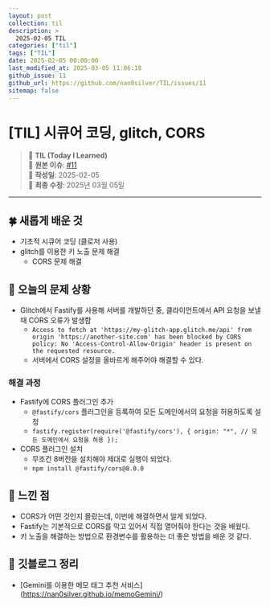 ```yaml
---
layout: post
collection: til
description: >
  2025-02-05 TIL
categories: ["til"]
tags: ["TIL"]
date: 2025-02-05 00:00:00
last_modified_at: 2025-03-05 11:06:18
github_issue: 11
github_url: https://github.com/nan0silver/TIL/issues/11
sitemap: false
---
```


# [TIL] 시큐어 코딩, glitch, CORS

> 📝 **TIL (Today I Learned)**  
> 🔗 **원본 이슈**: [#11](https://github.com/nan0silver/TIL/issues/11)  
> 📅 **작성일**: 2025-02-05  
> 🔄 **최종 수정**: 2025년 03월 05일

---


## 🍀 새롭게 배운 것
- 기초적 시큐어 코딩 (클로저 사용)
- glitch를 이용한 키 노출 문제 해결
   - CORS 문제 해결

## 🍎 오늘의 문제 상황 
- Glitch에서 Fastify를 사용해 서버를 개발하던 중, 클라이언트에서 API 요청을 보낼 때 CORS 오류가 발생함
   - `Access to fetch at 'https://my-glitch-app.glitch.me/api' from origin 'https://another-site.com' has been blocked by CORS policy: No 'Access-Control-Allow-Origin' header is present on the requested resource.`
   - 서버에서 CORS 설정을 올바르게 해주어야 해결할 수 있다.


### 해결 과정
- Fastify에 CORS 플러그인 추가 
   - `@fastify/cors` 플러그인을 등록하여 모든 도메인에서의 요청을 허용하도록 설정
   - `fastify.register(require('@fastify/cors'), {
          origin: "*", // 모든 도메인에서 요청을 허용
        });
        `
- CORS 플러그인 설치
   - 무조건 8버전을 설치해야 제대로 실행이 되었다.
   - `npm install @fastify/cors@8.0.0`


## 🦄 느낀 점
- CORS가 어떤 것인지 몰랐는데, 이번에 해결하면서 알게 되었다. 
- Fastify는 기본적으로 CORS를 막고 있어서 직접 열어줘야 한다는 것을 배웠다.
- 키 노출을 해결하는 방법으로 환경변수를 활용하는 더 좋은 방법을 배운 것 같다.


## 🐬 깃블로그 정리
- [Gemini를 이용한 메모 태그 추천 서비스] (https://nan0silver.github.io/memoGemini/)



